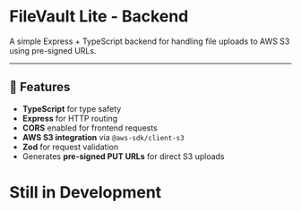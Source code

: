 # FileVault Lite - Backend

A simple Express + TypeScript backend for handling file uploads to AWS S3 using pre-signed URLs.

---

## 🚀 Features
- **TypeScript** for type safety
- **Express** for HTTP routing
- **CORS** enabled for frontend requests
- **AWS S3 integration** via `@aws-sdk/client-s3`
- **Zod** for request validation
- Generates **pre-signed PUT URLs** for direct S3 uploads

# Still in Development
